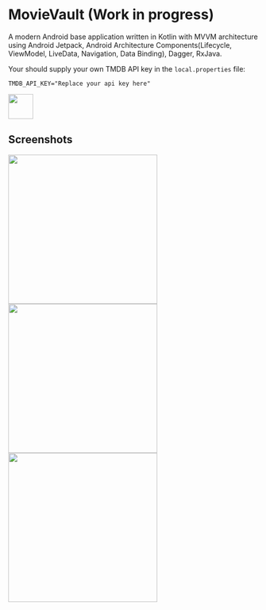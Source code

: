 # MovieVault (Work in progress)

A modern Android base application written in Kotlin with MVVM architecture using Android Jetpack, Android Architecture Components(Lifecycle, ViewModel, LiveData, Navigation, Data Binding), Dagger, RxJava.

Your should supply your own TMDB API key in the `local.properties` file:
```
TMDB_API_KEY="Replace your api key here"
```

<a href="https://play.google.com/store/apps/details?id=co.bay.necatisozer.movievault">
<img src="https://gutschurch.com/wp-content/uploads/2018/09/download-google-play-store-logo.png" height="50">
</a>

## Screenshots
<img src="https://lh3.googleusercontent.com/q1CITpWl4vSp6tjMSA2ftXJVr1r2bhcpepCubTTJ5HZ3HsRSDSG2V_FkkViTu2YJQw=w1440-h698-rw" height="300"> <img src="https://lh3.googleusercontent.com/V_RlFOKJyk3twKkrkf6ZuiQeSYLlyG8KAnosoxOhUkyZyYuxeLzbOCe1M5TG6o8pPg=w1440-h698-rw" height="300"> <img src="https://lh3.googleusercontent.com/bDnj_KfX_rmA933LxZVYm8SbBE9VLVVTMaATyqga0oMIia0-6Z7iQxydjY_aUHEycLc=w1440-h698-rw" height="300">
